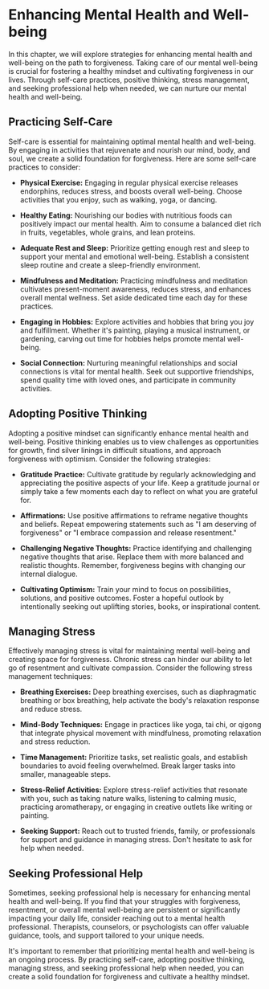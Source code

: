Enhancing Mental Health and Well-being
===============================================

In this chapter, we will explore strategies for enhancing mental health and well-being on the path to forgiveness. Taking care of our mental well-being is crucial for fostering a healthy mindset and cultivating forgiveness in our lives. Through self-care practices, positive thinking, stress management, and seeking professional help when needed, we can nurture our mental health and well-being.

Practicing Self-Care
--------------------

Self-care is essential for maintaining optimal mental health and well-being. By engaging in activities that rejuvenate and nourish our mind, body, and soul, we create a solid foundation for forgiveness. Here are some self-care practices to consider:

* **Physical Exercise:** Engaging in regular physical exercise releases endorphins, reduces stress, and boosts overall well-being. Choose activities that you enjoy, such as walking, yoga, or dancing.

* **Healthy Eating:** Nourishing our bodies with nutritious foods can positively impact our mental health. Aim to consume a balanced diet rich in fruits, vegetables, whole grains, and lean proteins.

* **Adequate Rest and Sleep:** Prioritize getting enough rest and sleep to support your mental and emotional well-being. Establish a consistent sleep routine and create a sleep-friendly environment.

* **Mindfulness and Meditation:** Practicing mindfulness and meditation cultivates present-moment awareness, reduces stress, and enhances overall mental wellness. Set aside dedicated time each day for these practices.

* **Engaging in Hobbies:** Explore activities and hobbies that bring you joy and fulfillment. Whether it's painting, playing a musical instrument, or gardening, carving out time for hobbies helps promote mental well-being.

* **Social Connection:** Nurturing meaningful relationships and social connections is vital for mental health. Seek out supportive friendships, spend quality time with loved ones, and participate in community activities.

Adopting Positive Thinking
--------------------------

Adopting a positive mindset can significantly enhance mental health and well-being. Positive thinking enables us to view challenges as opportunities for growth, find silver linings in difficult situations, and approach forgiveness with optimism. Consider the following strategies:

* **Gratitude Practice:** Cultivate gratitude by regularly acknowledging and appreciating the positive aspects of your life. Keep a gratitude journal or simply take a few moments each day to reflect on what you are grateful for.

* **Affirmations:** Use positive affirmations to reframe negative thoughts and beliefs. Repeat empowering statements such as "I am deserving of forgiveness" or "I embrace compassion and release resentment."

* **Challenging Negative Thoughts:** Practice identifying and challenging negative thoughts that arise. Replace them with more balanced and realistic thoughts. Remember, forgiveness begins with changing our internal dialogue.

* **Cultivating Optimism:** Train your mind to focus on possibilities, solutions, and positive outcomes. Foster a hopeful outlook by intentionally seeking out uplifting stories, books, or inspirational content.

Managing Stress
---------------

Effectively managing stress is vital for maintaining mental well-being and creating space for forgiveness. Chronic stress can hinder our ability to let go of resentment and cultivate compassion. Consider the following stress management techniques:

* **Breathing Exercises:** Deep breathing exercises, such as diaphragmatic breathing or box breathing, help activate the body's relaxation response and reduce stress.

* **Mind-Body Techniques:** Engage in practices like yoga, tai chi, or qigong that integrate physical movement with mindfulness, promoting relaxation and stress reduction.

* **Time Management:** Prioritize tasks, set realistic goals, and establish boundaries to avoid feeling overwhelmed. Break larger tasks into smaller, manageable steps.

* **Stress-Relief Activities:** Explore stress-relief activities that resonate with you, such as taking nature walks, listening to calming music, practicing aromatherapy, or engaging in creative outlets like writing or painting.

* **Seeking Support:** Reach out to trusted friends, family, or professionals for support and guidance in managing stress. Don't hesitate to ask for help when needed.

Seeking Professional Help
-------------------------

Sometimes, seeking professional help is necessary for enhancing mental health and well-being. If you find that your struggles with forgiveness, resentment, or overall mental well-being are persistent or significantly impacting your daily life, consider reaching out to a mental health professional. Therapists, counselors, or psychologists can offer valuable guidance, tools, and support tailored to your unique needs.

It's important to remember that prioritizing mental health and well-being is an ongoing process. By practicing self-care, adopting positive thinking, managing stress, and seeking professional help when needed, you can create a solid foundation for forgiveness and cultivate a healthy mindset.
